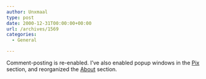 ```yaml
---
author: Unxmaal
type: post
date: 2000-12-31T00:00:00+00:00
url: /archives/1569
categories:
  - General

---
```

Comment-posting is re-enabled. I&#8217;ve also enabled popup windows in the [Pix][1] section, and reorganized the [About][2] section.

 [1]: ?pix.txt
 [2]: ?about.txt